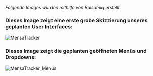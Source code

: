 _Folgende Images wurden mithilfe von Balsamiq erstellt._

### Dieses Image zeigt eine erste grobe Skizzierung unseres geplanten User Interfaces:

![MensaTracker](https://user-images.githubusercontent.com/41908872/62239235-c9b48380-b3d4-11e9-88e4-10165ed8d481.png)

### Dieses Image zeigt die geplanten geöffneten Menüs und Dropdowns:

![MensaTracker_Menus](https://user-images.githubusercontent.com/41908872/62239238-cae5b080-b3d4-11e9-954b-8936a5d49cf2.png)


